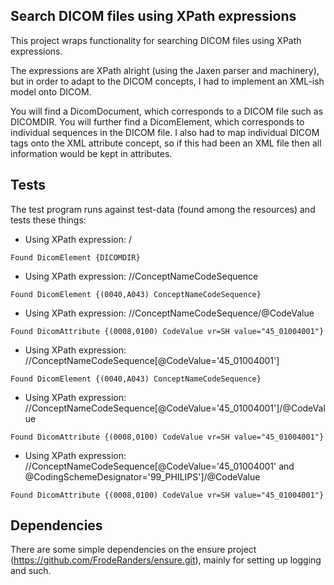 ## Search DICOM files using XPath expressions
This project wraps functionality for searching DICOM files using XPath expressions. 

The expressions are XPath alright (using the Jaxen parser and
machinery), but in order to adapt to the DICOM concepts, I had to
implement an XML-ish model onto DICOM. 

You will find a DicomDocument, which corresponds to a DICOM file such
as DICOMDIR. You will further find a DicomElement, which corresponds
to individual sequences in the DICOM file. I also had to map
individual DICOM tags onto the XML attribute concept, so if this had
been an XML file then all information would be kept in attributes.

## Tests
The test program runs against test-data (found among the resources) and tests these things:

* Using XPath expression: /
```
Found DicomElement {DICOMDIR}
```

* Using XPath expression: //ConceptNameCodeSequence
```
Found DicomElement {(0040,A043) ConceptNameCodeSequence}
```

* Using XPath expression: //ConceptNameCodeSequence/@CodeValue
```
Found DicomAttribute {(0008,0100) CodeValue vr=SH value="45_01004001"}
```

* Using XPath expression:
//ConceptNameCodeSequence[@CodeValue='45_01004001']
```
Found DicomElement {(0040,A043) ConceptNameCodeSequence}
```

* Using XPath expression:
//ConceptNameCodeSequence[@CodeValue='45_01004001']/@CodeValue
```
Found DicomAttribute {(0008,0100) CodeValue vr=SH value="45_01004001"}
```

* Using XPath expression:
//ConceptNameCodeSequence[@CodeValue='45_01004001' and @CodingSchemeDesignator='99_PHILIPS']/@CodeValue
```
Found DicomAttribute {(0008,0100) CodeValue vr=SH value="45_01004001"}
```

## Dependencies
There are some simple dependencies on the ensure project (https://github.com/FrodeRanders/ensure.git),
mainly for setting up logging and such.




